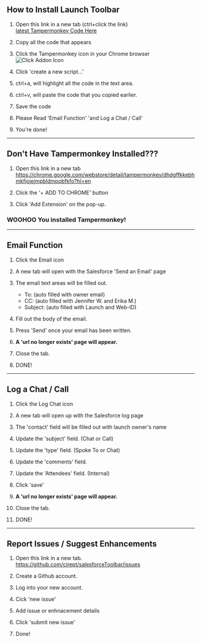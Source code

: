 ## How to Install Launch Toolbar

1. Open this link in a new tab (ctrl+click the link)<br>
[latest Tampermonkey Code Here](https://raw.githubusercontent.com/cirept/salesforceToolbar/master/launchToolbar_meta.js)

2. Copy all the code that appears

3. Click the Tampermonkey icon in your Chrome browser<br>
![Click Addon Icon](https://cdn.rawgit.com/cirept/NextGen/master/images/clickIcon.png)

4. Click 'create a new script...'

5. ctrl+a, will highlight all the code in the text area.

6. ctrl+v, will paste the code that you copied earlier.

7. Save the code

8. Please Read 'Email Function' 'and Log a Chat / Call'

9. You're done!

---

## Don't Have Tampermonkey Installed???

1. Open this link in a new tab<br>
https://chrome.google.com/webstore/detail/tampermonkey/dhdgffkkebhmkfjojejmpbldmpobfkfo?hl=en

2. Click the '+ ADD TO CHROME' button

3. Click 'Add Extension' on the pop-up.

### WOOHOO You installed Tampermonkey!

---

## Email Function

1. Click the Email icon

2. A new tab will open with the Salesforce 'Send an Email' page

3. The email text areas will be filled out.
    - To:   (auto filled with owner email)
    - CC:   (auto filled with Jennifer W. and Erika M.)
    - Subject:  (auto filled with Launch and Web-ID)
    
3. Fill out the body of the email.

4. Press 'Send' once your email has been written.

5. **A 'url no longer exists' page will appear.**

6. Close the tab.

7. DONE!

---

## Log a Chat / Call

1. Click the Log Chat icon

2. A new tab will open up with the Salesforce log page

3. The 'contact' field will be filled out with launch owner's name

4. Update the 'subject' field.  (Chat or Call)

5. Update the 'type' field.  (Spoke To or Chat)

6. Update the 'comments' field.

7. Update the 'Attendees' field. (Internal)

8. Click 'save'

9. **A 'url no longer exists' page will appear.**

10. Close the tab.

11. DONE!

---

## Report Issues / Suggest Enhancements

1. Open this link in a new tab.<br>
https://github.com/cirept/salesforceToolbar/issues

2. Create a Github account.

3. Log into your new account.

4. Cick 'new issue'

5. Add issue or enhnacement details 

6. Click 'submit new issue'

7. Done!
